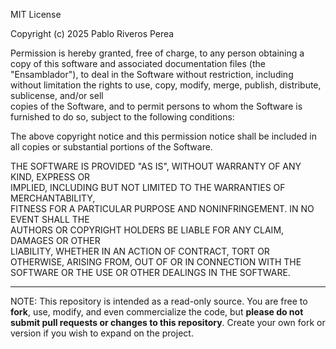 MIT License

Copyright (c) 2025 Pablo Riveros Perea

Permission is hereby granted, free of charge, to any person obtaining a copy
of this software and associated documentation files (the "Ensamblador"), to deal
in the Software without restriction, including without limitation the rights
to use, copy, modify, merge, publish, distribute, sublicense, and/or sell   
copies of the Software, and to permit persons to whom the Software is        
furnished to do so, subject to the following conditions:                     

The above copyright notice and this permission notice shall be included in all 
copies or substantial portions of the Software.                               

THE SOFTWARE IS PROVIDED "AS IS", WITHOUT WARRANTY OF ANY KIND, EXPRESS OR    
IMPLIED, INCLUDING BUT NOT LIMITED TO THE WARRANTIES OF MERCHANTABILITY,      
FITNESS FOR A PARTICULAR PURPOSE AND NONINFRINGEMENT. IN NO EVENT SHALL THE   
AUTHORS OR COPYRIGHT HOLDERS BE LIABLE FOR ANY CLAIM, DAMAGES OR OTHER       
LIABILITY, WHETHER IN AN ACTION OF CONTRACT, TORT OR OTHERWISE, ARISING FROM, 
OUT OF OR IN CONNECTION WITH THE SOFTWARE OR THE USE OR OTHER DEALINGS IN THE 
SOFTWARE.

---

NOTE:
This repository is intended as a read-only source.
You are free to **fork**, use, modify, and even commercialize the code,
but **please do not submit pull requests or changes to this repository**.
Create your own fork or version if you wish to expand on the project.
